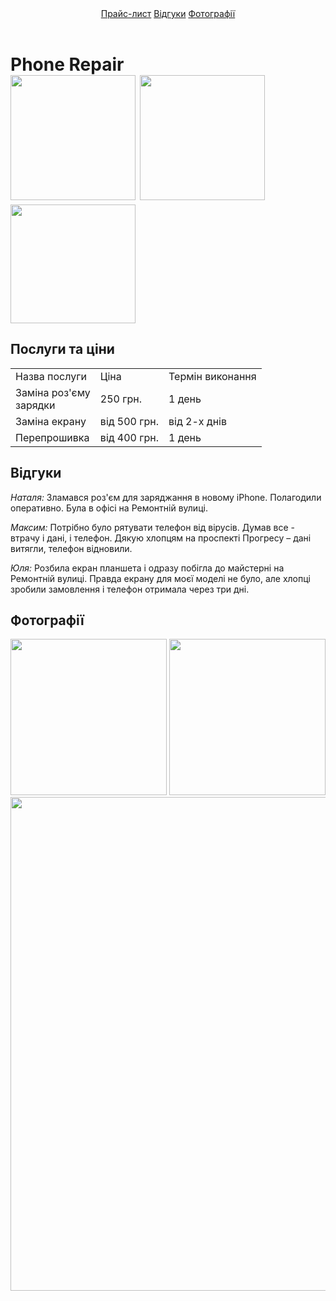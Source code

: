 <html>
    <head>
        <title>...</title>
        <link rel="stylesheet" href="style.css">
    </head>
    <body>
        <header>
            <a href="#price">Прайс-лист</a> <a href="#reviews">Відгуки</a> <a href="#photos">Фотографії</a>
        </header>
        <main>
            <h1>Phone Repair<br/><img src="/uploads/2020/11/soldering-5117508_1280_0_1605278553.png" width="200px"/> <img src="/uploads/2020/11/tool-145376_1280_0_1605278554.png" width="200px"/> <img src="/uploads/2020/11/guy-1424911_1280_0_1605278554.png" width="200px" height="190px"/></h1>
            <h2 id="price">Послуги та ціни</h2>
            <table>
                <tr>
                    <td>Назва послуги</td>
                    <td>Ціна</td>
                    <td>Термін виконання</td>
                </tr>
                <tr>
                    <td>Заміна роз'єму <br/>зарядки</td>
                    <td>250 грн.</td>
                    <td>1 день</td>
                </tr>
                <tr>
                    <td>Заміна екрану</td>
                    <td>від 500 грн.</td>
                    <td>від 2-х днів</td>
                </tr>
                <tr>
                    <td>Перепрошивка</td>
                    <td>від 400 грн.</td>
                    <td>1 день</td>
                </tr>
            </table>
            <h2 id="reviews">Відгуки</h2>
            <p><i>Наталя: </i>Зламався роз'єм для заряджання в новому iPhone. Полагодили оперативно. Була в офісі на Ремонтній вулиці.</p>
            <p><i>Максим: </i>Потрібно було рятувати телефон від вірусів. Думав все - втрачу і дані, і телефон. Дякую хлопцям на проспекті Прогресу – дані витягли, телефон відновили.</p>
            <p><i>Юля: </i>Розбила екран планшета і одразу побігла до майстерні на Ремонтній вулиці. Правда екрану для моєї моделі не було, але хлопці зробили замовлення і телефон отримала через три дні.</p>
            <h2 id="photos">Фотографії</h2>
            <img src="/uploads/2020/11/broken-3653897_1920_0_1605280313.jpg" height="250px"/> <img src="/uploads/2020/11/mobile-phone-2510529_1920_0_1605280314.jpg" height="250px"/><br/>
            <img src="/uploads/2020/11/mobile-phone-4381895_1920_0_1605280472.jpg" width="790px"/>
        </main>
    </body>
</html>
